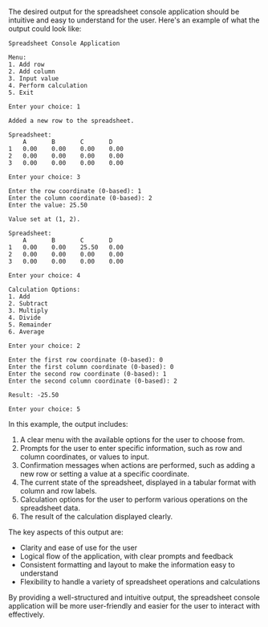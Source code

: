 The desired output for the spreadsheet console application should be intuitive and easy to understand for the user. Here's an example of what the output could look like:

```
Spreadsheet Console Application

Menu:
1. Add row
2. Add column
3. Input value
4. Perform calculation
5. Exit

Enter your choice: 1

Added a new row to the spreadsheet.

Spreadsheet:
    A       B       C       D
1   0.00    0.00    0.00    0.00
2   0.00    0.00    0.00    0.00
3   0.00    0.00    0.00    0.00

Enter your choice: 3

Enter the row coordinate (0-based): 1
Enter the column coordinate (0-based): 2
Enter the value: 25.50

Value set at (1, 2).

Spreadsheet:
    A       B       C       D
1   0.00    0.00    25.50   0.00
2   0.00    0.00    0.00    0.00
3   0.00    0.00    0.00    0.00

Enter your choice: 4

Calculation Options:
1. Add
2. Subtract
3. Multiply
4. Divide
5. Remainder
6. Average

Enter your choice: 2

Enter the first row coordinate (0-based): 0
Enter the first column coordinate (0-based): 0
Enter the second row coordinate (0-based): 1
Enter the second column coordinate (0-based): 2

Result: -25.50

Enter your choice: 5
```

In this example, the output includes:

1. A clear menu with the available options for the user to choose from.
2. Prompts for the user to enter specific information, such as row and column coordinates, or values to input.
3. Confirmation messages when actions are performed, such as adding a new row or setting a value at a specific coordinate.
4. The current state of the spreadsheet, displayed in a tabular format with column and row labels.
5. Calculation options for the user to perform various operations on the spreadsheet data.
6. The result of the calculation displayed clearly.

The key aspects of this output are:

- Clarity and ease of use for the user
- Logical flow of the application, with clear prompts and feedback
- Consistent formatting and layout to make the information easy to understand
- Flexibility to handle a variety of spreadsheet operations and calculations

By providing a well-structured and intuitive output, the spreadsheet console application will be more user-friendly and easier for the user to interact with effectively.